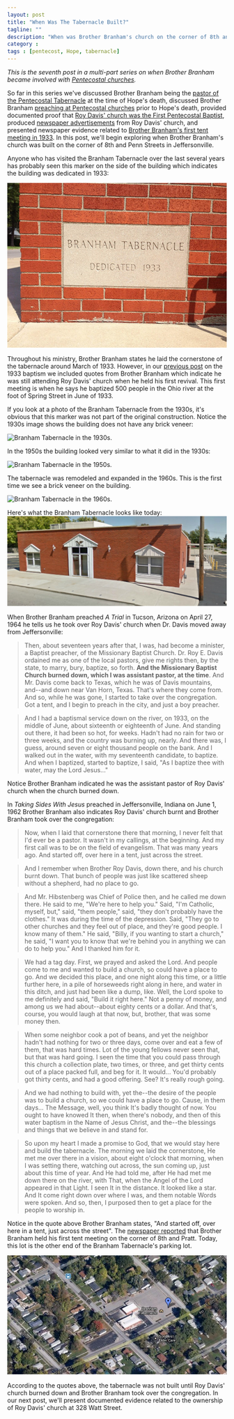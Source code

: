 ```yaml
---
layout: post
title: "When Was The Tabernacle Built?"
tagline: ""
description: "When was Brother Branham's church on the corner of 8th and Penn St built?"
category : 
tags : [pentecost, Hope, tabernacle]
---
```

_This is the seventh post in a multi-part series on when Brother Branham became involved with <a href="/tags.html#pentecost-ref">Pentecostal churches</a>._

So far in this series we've discussed Brother Branham being the [pastor of the Pentecostal Tabernacle](/2013/06/19/Where-My-Sorrow-Started/) at the time of Hope's death, discussed Brother Branham [preaching at Pentecostal churches](/2013/06/20/Preaching-At-Pentecostal-Churches/) prior to Hope's death, provided documented proof that [Roy Davis' church was the First Pentecostal Baptist](/2013/06/21/Roy-Davis/), produced [newspaper advertisements](/2013/06/22/The-Common-Peoples-Church) from Roy Davis' church, and presented newspaper evidence related to [Brother Branham's first tent meeting in 1933](/2013/06/24/What-The-Newspapers-Said-About-The-1933-Baptism).  In this post, we'll begin exploring when Brother Branham's church was built on the corner of 8th and Penn Streets in Jeffersonville.

Anyone who has visited the Branham Tabernacle over the last several years has probably seen this marker on the side of the building which indicates the building was dedicated in 1933:

<img src="/assets/Tabernacle/Cornerstone.jpg" alt="Marker on the Branham Tabernacle indicating it was dedicated in 1933" class="img img-polaroid" />

Throughout his ministry, Brother Branham states he laid the cornerstone of the tabernacle around March of 1933.  However, in our [previous post](/2013/06/24/What-The-Newspapers-Said-About-The-1933-Baptism) on the 1933 baptism we included quotes from Brother Branham which indicate he was still attending Roy Davis' church when he held his first revival.  This first meeting is when he says he baptized 500 people in the Ohio river at the foot of Spring Street in June of 1933.  

If you look at a photo of the Branham Tabernacle from the 1930s, it's obvious that this marker was not part of the original construction.  Notice the 1930s image shows the building does not have any brick veneer:
<!-- /assets/Tabernacle/branham_tabernacle1930s.jpg -->
<img src="http://www.tucsontabernacle.com/images/stories/wba/places/branhamtab/web1000/026_branham_tabernacleweb1000.jpg" alt="Branham Tabernacle in the 1930s." class="img img-polaroid" />

In the 1950s the building looked very similar to what it did in the 1930s:
<!-- /assets/Tabernacle/branham_tabernacle1950s.jpg -->
<img src="http://www.tucsontabernacle.com/images/stories/wba/places/branhamtab/web1000/028_br_tabernacle_in_the_1950sweb1000.jpg" alt="Branham Tabernacle in the 1950s." class="img img-polaroid" />

The tabernacle was remodeled and expanded in the 1960s.  This is the first time we see a brick veneer on the building. 
<!-- /assets/Tabernacle/branham_tabernacle1960s.jpg -->
<img src="http://www.tucsontabernacle.com/images/stories/wba/places/branhamtab/web1000/029_br_tabernacle_croppedweb1000.jpg" alt="Branham Tabernacle in the 1960s." class="img img-polaroid" />

Here's what the Branham Tabernacle looks like today:
<img src="/assets/Tabernacle/branham_tabernacletoday.jpg" alt="Branham Tabernacle today." class="img img-polaroid" />

When Brother Branham preached  _A Trial_  in Tucson, Arizona on April 27, 1964 he tells us he took over Roy Davis' church when Dr. Davis moved away from Jeffersonville:

>Then, about seventeen years after that, I was, had become a minister, a Baptist preacher, of the Missionary Baptist Church. Dr. Roy E. Davis ordained me as one of the local pastors, give me rights then, by the state, to marry, bury, baptize, so forth. **And the Missionary Baptist Church burned down, which I was assistant pastor, at the time**. And Mr. Davis come back to Texas, which he was of Davis mountains, and--and down near Van Horn, Texas. That's where they come from. And so, while he was gone, I started to take over the congregation. Got a tent, and I begin to preach in the city, and just a boy preacher.

>And I had a baptismal service down on the river, on 1933, on the middle of June, about sixteenth or eighteenth of June. And standing out there, it had been so hot, for weeks. Hadn't had no rain for two or three weeks, and the country was burning up, nearly. And there was, I guess, around seven or eight thousand people on the bank. And I walked out in the water, with my seventeenth candidate, to baptize. And when I baptized, started to baptize, I said, "As I baptize thee with water, may the Lord Jesus..."

Notice Brother Branham indicated he was the assistant pastor of Roy Davis' church when the church burned down.  

In _Taking Sides With Jesus_ preached in Jeffersonville, Indiana on June 1, 1962 Brother Branham also indicates Roy Davis' church burnt and Brother Branham took over the congregation:

>Now, when I laid that cornerstone there that morning, I never felt that I'd ever be a pastor. It wasn't in my callings, at the beginning. And my first call was to be on the field of evangelism. That was many years ago. And started off, over here in a tent, just across the street.

>And I remember when Brother Roy Davis, down there, and his church burnt down. That bunch of people was just like scattered sheep without a shepherd, had no place to go.

>And Mr. Hibstenberg was Chief of Police then, and he called me down there. He said to me, "We're here to help you." Said, "I'm Catholic, myself, but," said, "them people," said, "they don't probably have the clothes." It was during the time of the depression. Said, "They go to other churches and they feel out of place, and they're good people. I know many of them." He said, "Billy, if you wanting to start a church," he said, "I want you to know that we're behind you in anything we can do to help you." And I thanked him for it.
 
>We had a tag day. First, we prayed and asked the Lord. And people come to me and wanted to build a church, so could have a place to go. And we decided this place, and one night along this time, or a little further here, in a pile of horseweeds right along in here, and water in this ditch, and just had been like a dump, like. Well, the Lord spoke to me definitely and said, "Build it right here." Not a penny of money, and among us we had about--about eighty cents or a dollar. And that's, course, you would laugh at that now, but, brother, that was some money then.

>When some neighbor cook a pot of beans, and yet the neighbor hadn't had nothing for two or three days, come over and eat a few of them, that was hard times. Lot of the young fellows never seen that, but that was hard going. I seen the time that you could pass through this church a collection plate, two times, or three, and get thirty cents out of a place packed full, and beg for it. It would... You'd probably got thirty cents, and had a good offering. See? It's really rough going.
 
>And we had nothing to build with, yet the--the desire of the people was to build a church, so we could have a place to go. Cause, in them days... The Message, well, you think It's badly thought of now. You ought to have knowed It then, when there's nobody, and then of this water baptism in the Name of Jesus Christ, and the--the blessings and things that we believe in and stand for.

>So upon my heart I made a promise to God, that we would stay here and build the tabernacle. The morning we laid the cornerstone, He met me over there in a vision, about eight o'clock that morning, when I was setting there, watching out across, the sun coming up, just about this time of year. And He had told me, after He had met me down there on the river, with That, when the Angel of the Lord appeared in that Light. I seen It in the distance. It looked like a star. And It come right down over where I was, and them notable Words were spoken. And so, then, I purposed then to get a place for the people to worship in.

Notice in the quote above Brother Branham states, "And started off, over here in a tent, just across the street".  The [newspaper reported](/2013/06/24/What-The-Newspapers-Said-About-The-1933-Baptism/) that Brother Branham held his first tent meeting on the corner of 8th and Pratt.  Today, this lot is the other end of the Branham Tabernacle's parking lot. 

<img src="/assets/ChurchAds/8thAndPratt.jpg" alt="1933 Baptism" class="img img-polaroid clearfix" />


According to the quotes above, the tabernacle was not built until Roy Davis' church burned down and Brother Branham took over the congregation.  In our next post, we'll present documented evidence related to the ownership of Roy Davis' church at 328 Watt Street.
